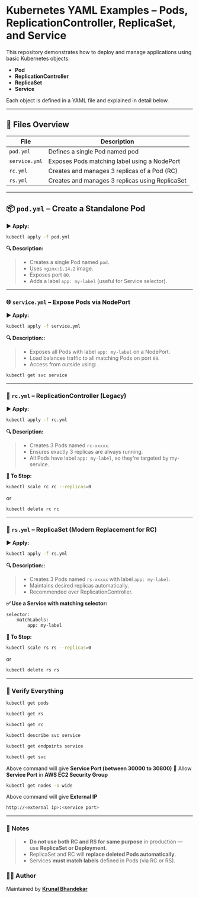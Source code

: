 # Kubernetes YAML Examples – Pods, ReplicationController, ReplicaSet, and Service

This repository demonstrates how to deploy and manage applications using basic Kubernetes objects:

- **Pod**
- **ReplicationController**
- **ReplicaSet**
- **Service**

Each object is defined in a YAML file and explained in detail below.

---

## 📁 Files Overview

| File          | Description                                     |
| ------------- | ----------------------------------------------- |
| `pod.yml`     | Defines a single Pod named pod                  |
| `service.yml` | Exposes Pods matching label using a NodePort    |
| `rc.yml`      | Creates and manages 3 replicas of a Pod (RC)    |
| `rs.yml`      | Creates and manages 3 replicas using ReplicaSet |

---

## 📦 `pod.yml` – Create a Standalone Pod

**▶️ Apply:**

```bash
kubectl apply -f pod.yml
```

**🔍 Description:**

> - Creates a single Pod named `pod`.
> - Uses `nginx:1.14.2` image.
> - Exposes port `80`.
> - Adds a label `app: my-label` (useful for Service selector).

---

### 🌐 `service.yml` – Expose Pods via NodePort

**▶️ Apply:**

```bash
kubectl apply -f service.yml
```

**🔍 Description::**

> - Exposes all Pods with label `app: my-label` on a NodePort.
> - Load balances traffic to all matching Pods on port `80`.
> - Access from outside using:

```bash
kubectl get svc service
```

---

### 🔁 `rc.yml` – ReplicationController (Legacy)

**▶️ Apply:**

```bash
kubectl apply -f rc.yml
```

**🔍 Description:**

> - Creates 3 Pods named `rc-xxxxx`.
> - Ensures exactly 3 replicas are always running.
> - All Pods have label `app: my-label`, so they're targeted by my-service.

**🛑 To Stop:**

```bash
kubectl scale rc rc --replicas=0
```

or

```bash
kubectl delete rc rc
```

---

### 🔁 `rs.yml` – ReplicaSet (Modern Replacement for RC)

**▶️ Apply:**

```bash
kubectl apply -f rs.yml
```

**🔍 Description::**

> - Creates 3 Pods named `rs-xxxxx` with label `app: my-label`.
> - Maintains desired replicas automatically.
> - Recommended over ReplicationController.

**✅ Use a Service with matching selector:**

```bash
selector:
    matchLabels:
        app: my-label
```

**🛑 To Stop:**

```bash
kubectl scale rs rs --replicas=0
```

or

```bash
kubectl delete rs rs
```

---

### 🧪 Verify Everything

```bash
kubectl get pods
```

```bash
kubectl get rs
```

```bash
kubectl get rc
```

```bash
kubectl describe svc service
```

```bash
kubectl get endpoints service
```

```bash
kubectl get svc
```

Above command will give **Service Port (between 30000 to 30800)**
🔐 Allow **Service Port** in **AWS EC2 Security Group**

```bash
kubectl get nodes -o wide
```

Above command will give **External IP**

```bash
http://<external ip>:<service port>
```

---

### 📌 Notes

> - **Do not use both RC and RS for same purpose** in production — use **ReplicaSet or Deployment**.
> - ReplicaSet and RC will **replace deleted Pods automatically**.
> - Services **must match labels** defined in Pods (via RC or RS).

### 👨‍💻 Author

Maintained by **[Krunal Bhandekar](https://www.linkedin.com/in/krunal-bhandekar/)**
